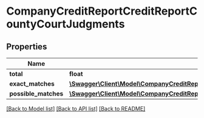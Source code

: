 # CompanyCreditReportCreditReportCountyCourtJudgments

## Properties
Name | Type | Description | Notes
------------ | ------------- | ------------- | -------------
**total** | **float** |  | 
**exact_matches** | [**\Swagger\Client\Model\CompanyCreditReportCreditReportCountyCourtJudgmentsExactMatches[]**](CompanyCreditReportCreditReportCountyCourtJudgmentsExactMatches.md) |  | 
**possible_matches** | [**\Swagger\Client\Model\CompanyCreditReportCreditReportCountyCourtJudgmentsExactMatches[]**](CompanyCreditReportCreditReportCountyCourtJudgmentsExactMatches.md) |  | 

[[Back to Model list]](../README.md#documentation-for-models) [[Back to API list]](../README.md#documentation-for-api-endpoints) [[Back to README]](../README.md)


